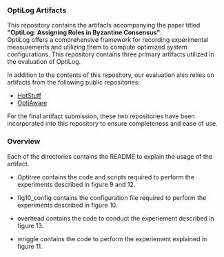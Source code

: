 ### OptiLog Artifacts

This repository contains the artifacts accompanying the paper titled **"OptiLog: Assigning Roles in Byzantine Consensus"**.  
OptiLog offers a comprehensive framework for recording experimental measurements and utilizing them to compute optimized system configurations.
This repository contains three primary artifacts utilized in the evaluation of OptiLog.

In addition to the contents of this repository, our evaluation also relies on artifacts from the following public repositories:
- [HotStuff](https://github.com/relab/hotstuff)
- [OptiAware](https://github.com/bergerch/opti-aware)

For the final artifact submission, these two repositories have been incorporated into this repository to ensure completeness and ease of use. 

### Overview
Each of the directories contains the README to explain the usage of the artifact.

- Optitree contains the code and scripts required to perform the experiments described in figure 9 and 12. 

- fig10_config contains the configuration file required to perform the experiments described in figure 10.

- overhead contains the code to conduct the experiement described in figure 13.

- wriggle contains the code to perform the experiement explained in figure 11. 
